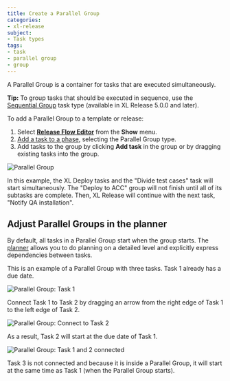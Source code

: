 ```yaml
---
title: Create a Parallel Group
categories:
- xl-release
subject:
- Task types
tags:
- task
- parallel group
- group
---
```


A Parallel Group is a container for tasks that are executed simultaneously.

**Tip:** To group tasks that should be executed in sequence, use the [Sequential Group](/xl-release/how-to/create-a-sequential-group.html) task type (available in XL Release 5.0.0 and later).

To add a Parallel Group to a template or release:

1. Select [**Release Flow Editor**](/xl-release/how-to/using-the-release-flow-editor.html) from the **Show** menu.
1. [Add a task to a phase](/xl-release/how-to/add-a-task-to-a-phase.html), selecting the Parallel Group type.
1. Add tasks to the group by clicking **Add task** in the group or by dragging existing tasks into the group.

![Parallel Group](../images/parallel-group.png)

In this example, the XL Deploy tasks and the "Divide test cases" task will start simultaneously. The "Deploy to ACC" group will not finish until all of its subtasks are complete. Then, XL Release will continue with the next task, "Notify QA installation".

## Adjust Parallel Groups in the planner

By default, all tasks in a Parallel Group start when the group starts. The [planner](/xl-release/how-to/using-the-xl-release-planner.html) allows you to do planning on a detailed level and explicitly express dependencies between tasks.

This is an example of a Parallel Group with three tasks. Task 1 already has a due date.

![Parallel Group: Task 1](../images/planner-parallel-dependency-1.png) 

Connect Task 1 to Task 2 by dragging an arrow from the right edge of Task 1 to the left edge of Task 2.

![Parallel Group: Connect to Task 2](../images/planner-parallel-dependency-2.png) 

As a result, Task 2 will start at the due date of Task 1.

![Parallel Group: Task 1 and 2 connected](../images/planner-parallel-dependency-3.png)

Task 3 is not connected and because it is inside a Parallel Group, it will start at the same time as Task 1 (when the Parallel Group starts).
